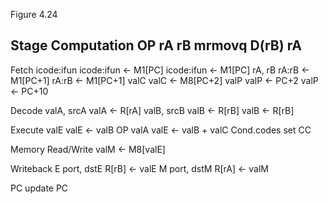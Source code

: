 Figure 4.24

Stage          Computation               OP rA rB                  mrmovq D(rB) rA
-----------------------------------------------------------------------------------------
Fetch          icode:ifun              icode:ifun <- M1[PC]       icode:ifun <- M1[PC]
               rA, rB                  rA:rB <- M1[PC+1]          rA:rB <- M1[PC+1]
               valC                                               valC <- M8[PC+2]
               valP                    valP <- PC+2               valP <- PC+10

Decode         valA, srcA              valA <- R[rA]
               valB, srcB              valB <- R[rB]              valB <- R[rB]

Execute        valE                    valE <- valB OP valA       valE <- valB + valC
               Cond.codes              set CC

Memory         Read/Write                                         valM <- M8[valE]

Writeback      E port, dstE            R[rB] <- valE
               M port, dstM                                       R[rA] <- valM

PC update      PC
